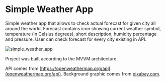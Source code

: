 # Simple Weather App

Simple weather app that allows to check actual forecast for given city all around the world. Forecast contains icon showing current weather symbol, temperature (in Celsius degrees), short description, humidity percentage and pressure. User can check forecast for every city existing in API.

![simple_weather_app](https://user-images.githubusercontent.com/56269299/112500007-49e8e300-8d88-11eb-9f7d-10089cac3144.png)

Project was built according to the MVVM architecture. 

API comes from [https://openweathermap.org/api](openweathermap.org/api). Background graphic comes from [pixabay.com](https://pixabay.com).
